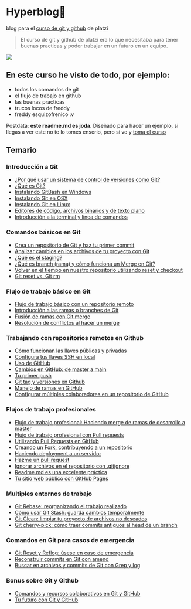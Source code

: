 # Hyperblog💚
blog para el [curso de git y github](https://platzi.com/cursos/git-github/ "curso de git y github") de platzi
> El curso de git y github de platzi era lo que necesitaba para tener buenas practicas y poder trabajar en un futuro en un equipo.

![](https://camo.githubusercontent.com/38f113b96a368dfb7f634d2f2da97e7b8c748042d2a284b97c3fad048bb3ff55/68747470733a2f2f6d69726f2e6d656469756d2e636f6d2f6d61782f323733322f312a6d74736b3366515f4252656d466964686b656c3364412e706e67)

## En este curso he visto de todo, por ejemplo:
* todos los comandos de git
* el flujo de trabajo en github
* las buenas practicas
* trucos locos de freddy 
* freddy esquizofrenico :v

Postdata: **este readme.md es joda**.  Diseñado para hacer un ejemplo, si llegas a ver este no te lo tomes enserio, pero  si ve y [toma el curso](https://platzi.com/cursos/git-github/ "toma el curso")

## Temario

### Introducción a Git

* [¿Por qué usar un sistema de control de versiones como Git?](https://platzi.com/clases/1557-git-github/19934-por-que-usar-un-sistema-de-control-de-versiones-co/ "¿Por qué usar un sistema de control de versiones como Git?")
* [¿Qué es Git?](https://platzi.com/clases/1557-git-github/20215-que-es-git/ "¿Qué es Git?")
* [Instalando GitBash en Windows](https://platzi.com/clases/1557-git-github/19933-instalando-git-y-gitbash-en-windows/ "Instalando GitBash en Windows")
* [Instalando Git en OSX](https://platzi.com/clases/1557-git-github/19932-instalando-gitbash-en-osx/ "Instalando Git en OSX")
* [Instalando Git en Linux](https://platzi.com/clases/1557-git-github/19931-instalando-git-en-linux/ "Instalando Git en Linux")
* [Editores de código, archivos binarios y de texto plano](https://platzi.com/clases/1557-git-github/19938-editores-de-codigo-archivos-binarios-y-de-texto-pl/ "Editores de código, archivos binarios y de texto plano")
* [Introducción a la terminal y línea de comandos](https://platzi.com/clases/1557-git-github/19937-introduccion-a-la-terminal-y-linea-de-comandos/ "Introducción a la terminal y línea de comandos")


### Comandos básicos en Git

* [Crea un repositorio de Git y haz tu primer commit](https://platzi.com/clases/1557-git-github/19936-crea-un-repositorio-de-git-y-haz-tu-primer-commit/ "Crea un repositorio de Git y haz tu primer commit")
* [Analizar cambios en los archivos de tu proyecto con Git](https://platzi.com/clases/1557-git-github/19945-analizar-cambios-en-los-archivos-de-tu-proyecto-co/ "Analizar cambios en los archivos de tu proyecto con Git")
*  [¿Qué es el staging?](https://platzi.com/clases/1557-git-github/19946-que-es-el-staging-y-los-repositorios-ciclo-basico-/ "¿Qué es el staging?")
* [¿Qué es branch (rama) y cómo funciona un Merge en Git?](https://platzi.com/clases/1557-git-github/19947-que-es-un-branch-rama-y-como-funciona-un-merge-en-/ "¿Qué es branch (rama) y cómo funciona un Merge en Git?")
* [Volver en el tiempo en nuestro repositorio utilizando reset y checkout](https://platzi.com/clases/1557-git-github/19948-volver-en-el-tiempo-en-nuestro-repositorio-utiliza/ "Volver en el tiempo en nuestro repositorio utilizando reset y checkout")
* [Git reset vs. Git rm](https://platzi.com/clases/1557-git-github/23295-git-reset-vs-git-rm/ "Git reset vs. Git rm")

### Flujo de trabajo básico en Git

* [Flujo de trabajo básico con un repositorio remoto](https://platzi.com/clases/1557-git-github/19935-flujo-de-trabajo-basico-con-un-repositorio-remoto/ "Flujo de trabajo básico con un repositorio remoto")
* [Introducción a las ramas o branches de Git](https://platzi.com/clases/1557-git-github/19940-introduccion-a-las-ramas-o-branches-de-git/ "Introducción a las ramas o branches de Git")
* [Fusión de ramas con Git merge](https://platzi.com/clases/1557-git-github/19939-funcion-de-ramas-con-git-mer-7/ "Fusión de ramas con Git merge")
* [Resolución de conflictos al hacer un merge](https://platzi.com/clases/1557-git-github/19941-resolucion-de-conflictos-al-hacer-un-merge/ "Resolución de conflictos al hacer un merge")

### Trabajando con repositorios remotos en Github

* [Cómo funcionan las llaves públicas y privadas](https://platzi.com/clases/1557-git-github/19949-como-funcionan-las-llaves-publicas-y-privadas/ "Cómo funcionan las llaves públicas y privadas")
* [Configura tus llaves SSH en local](https://platzi.com/clases/1557-git-github/19950-configurar-llaves-ssh-en-github/ "Configura tus llaves SSH en local")
* [Uso de GitHub](https://platzi.com/clases/1557-git-github/19942-uso-de-github/ "Uso de GitHub")
* [Cambios en GitHub: de master a main](https://platzi.com/clases/1557-git-github/35869-cambios-en-github-de-master-a-main/ "Cambios en GitHub: de master a main")
* [Tu primer push](https://platzi.com/clases/1557-git-github/19951-conexion-a-github-con-ssh/ "Tu primer push")
* [Git tag y versiones en Github](https://platzi.com/clases/1557-git-github/19952-tags-y-versiones-en-git-y-github/ "Git tag y versiones en Github")
* [Manejo de ramas en GitHub](https://platzi.com/clases/1557-git-github/19953-manejo-de-ramas-en-github/ "Manejo de ramas en GitHub")
* [Configurar múltiples colaboradores en un repositorio de GitHub](https://platzi.com/clases/1557-git-github/19954-configurar-multiples-colaboradores-en-un-repositor/ "Configurar múltiples colaboradores en un repositorio de GitHub")

### Flujos de trabajo profesionales

* [Flujo de trabajo profesional: Haciendo merge de ramas de desarrollo a master](https://platzi.com/clases/1557-git-github/19955-flujo-de-trabajo-profesional-haciendo-merge-de-ram/ "Flujo de trabajo profesional: Haciendo merge de ramas de desarrollo a master")
* [Flujo de trabajo profesional con Pull requests](https://platzi.com/clases/1557-git-github/19956-flujo-de-trabajo-profesional-con-pull-requests/ "Flujo de trabajo profesional con Pull requests")
* [Utilizando Pull Requests en GitHub](https://platzi.com/clases/1557-git-github/19957-utilizando-pull-requests-en-github/ "Utilizando Pull Requests en GitHub")
* [Creando un Fork, contribuyendo a un repositorio](https://platzi.com/clases/1557-git-github/19978-creando-un-fork-contribuyendo-a-un-repositorio/ "Creando un Fork, contribuyendo a un repositorio")
* [Haciendo deployment a un servidor](https://platzi.com/clases/1557-git-github/19958-haciendo-deployment-a-un-servidor/ "Haciendo deployment a un servidor")
* [Hazme un pull request](https://platzi.com/clases/1557-git-github/19959-hazme-un-pull-request/ "Hazme un pull request")
* [Ignorar archivos en el repositorio con .gitignore](https://platzi.com/clases/1557-git-github/19960-ignorar-archivos-en-el-repositorio-con-gitignore/ "Ignorar archivos en el repositorio con .gitignore")
* [Readme.md es una excelente práctica](https://platzi.com/clases/1557-git-github/19977-readmemd-es-una-excelente-practica/ "Readme.md es una excelente práctica")
* [Tu sitio web público con GitHub Pages](https://platzi.com/clases/1557-git-github/19976-tu-sitio-web-publico-con-github-pages/ "Tu sitio web público con GitHub Pages")

### Multiples entornos de trabajo

* [Git Rebase: reorganizando el trabajo realizado](https://platzi.com/clases/1557-git-github/19975-git-rebase-reorganizando-el-trabajo-realizado/ "Git Rebase: reorganizando el trabajo realizado")
* [Cómo usar Git Stash: guarda cambios temporalmente](https://platzi.com/clases/1557-git-github/19984-stash/ "Cómo usar Git Stash: guarda cambios temporalmente")
* [Git Clean: limpiar tu proyecto de archivos no deseados](https://platzi.com/clases/1557-git-github/19983-git-clean-limpiar-tu-proyecto-de-archivos-no-desea/ "Git Clean: limpiar tu proyecto de archivos no deseados")
* [Git cherry-pick: cómo traer commits antiguos al head de un branch](https://platzi.com/clases/1557-git-github/19982-git-cherry-pick-traer-commits-viejos-al-head-de-un/ "Git cherry-pick: cómo traer commits antiguos al head de un branch")

### Comandos en Git para casos de emergencia

* [Git Reset y Reflog: úsese en caso de emergencia](https://platzi.com/clases/1557-git-github/19988-git-reset-y-reflog-usese-en-caso-de-emergencia/ "Git Reset y Reflog: úsese en caso de emergencia")
* [Reconstruir commits en Git con amend](https://platzi.com/clases/1557-git-github/19981-reconstruir-commits-en-git-con-amend/ "Reconstruir commits en Git con amend")
* [Buscar en archivos y commits de Git con Grep y log](https://platzi.com/clases/1557-git-github/19987-buscar-en-archivos-y-commits-de-git-con-grep-y-log/ "Buscar en archivos y commits de Git con Grep y log")

### Bonus sobre Git y Github

* [Comandos y recursos colaborativos en Git y GitHub](https://platzi.com/clases/1557-git-github/19986-comandos-y-recursos-colaborativos-en-git-y-github/ "Comandos y recursos colaborativos en Git y GitHub")
* [Tu futuro con Git y GitHub](https://platzi.com/clases/1557-git-github/19985-tu-futuro-con-git-y-github/ "Tu futuro con Git y GitHub")

